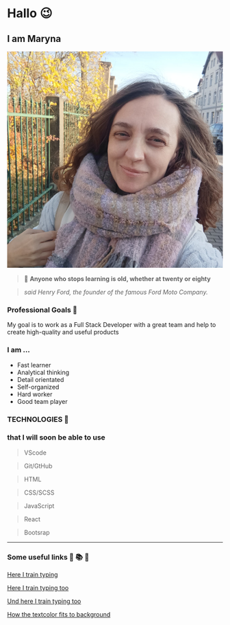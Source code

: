 # Hallo :wink:

## I am Maryna

![Das bin ich](jch.jpg)

> :speech_balloon: **Anyone who stops learning is old, whether at twenty or eighty**

> _said Henry Ford, the founder of the famous Ford Moto Company._

### Professional Goals :rocket:

My goal is to work as a Full Stack Developer with a great team and help to create high-quality and useful products

### I am ...

- Fast learner
- Analytical thinking
- Detail orientated
- Self-organized
- Hard worker
- Good team player

### TECHNOLOGIES :briefcase:

### that I will soon be able to use

> VScode

> Git/GtHub

> HTML

> CSS/SCSS

> JavaScript

> React

> Bootsrap

---

### Some useful links :link: :books: :memo:
[Here I train typing](https://www.ratatype.de/)

[Here I train typing too](https://www.typingtest.com)

[Und here I train typing too](https://blindtyping.com)

[How the textcolor fits to background](https://coolors.co/contrast-checker/a7ecb7-121518 )


